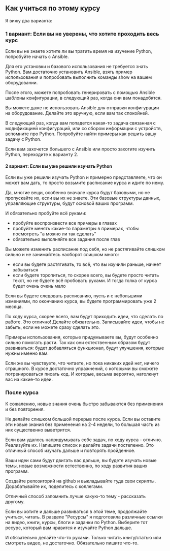 ## Как учиться по этому курсу

Я вижу два варианта:

### 1 вариант: Если вы не уверены, что хотите проходить весь курс 
Если вы не знаете хотите ли вы тратить время на изучение Python, попробуйте начать с Ansible.

Для его установки и базового использования не требуется знать Python.
Вам достаточно установить Ansible, взять пример использования и попробовать выполнить команды show на вашем оборудовании.

После этого, можете попробовать генерировать с помощью Ansible шаблоны конфигурации, в следующий раз, когда они вам понадобятся.

Вы можете даже не использовать Ansible для отправки конфигурации на оборудование. Делайте это вручную, если вам так спокойней.

В следующий раз, когда вам попадется какая-то задача связанная с модификацией конфигураций, или со сбором информации с устройств, вспомните про Python.
Попробуйте найти примеры как решить вашу задачу с Python.

Если вам захочется большего с Ansible или просто захотите изучить Python, переходите к варианту 2.

#### 2 вариант: Если вы уже решили изучать Python
Если вы уже решили изучать Python и примерно представляете, что он может вам дать, то просто возьмите расписание курса и идите по нему.

Да, многие вещи, особенно вначале курса будут базовыми, но не пропускайте их, если вы их не знаете.
Эти базовые структуры данных, управляющие структуры, будут основой ваших программ.

И обязательно пробуйте всё руками:
* пробуйте воспроизвести все примеры в главах
* пробуйте менять какие-то параметры в примерах, чтобы посмотреть "а можно ли так сделать"
* обязательно выполняйте все задания после глав

Вы можете изменить расписание под себя, но не растягивайте слишком сильно и не занимайтесь наоборот слишком много:
* если вы будете растягивать, то всё, что вы изучили раньше, начнет забываться
* если будете торопиться, то скорее всего, вы будете просто читать текст, но не будете всё пробовать руками. И тогда толка от курса будет очень очень мало

Если вы будете следовать расписанию, пусть и с небольшими измениями, по окончанию курса, вы будете программировать уже 2 месяца.

По ходу курса, скорее всего, вам будут приходить идеи, что сделать по работе. Это отлично! Делайте обязательно. 
Записывайте идеи, чтобы не забыть, если не можете сразу сделать это.

Примеры использования, которые придумываете вы, будут особенно сильно помогать расти.
Так как они естественным образом будут развиваться: будет добавляться функционал, будут улучшения, которые нужны именно вам.

Если же вы чувствуете, что читаете, но пока никаких идей нет, ничего страшного. В курсе достаточно упражнений, с которыми вы сможете потренироваться писать код. 
И которые, весьма вероятно, натолкнут вас на какие-то идеи.

### После курса

К сожалению, новые знания очень быстро забываются без применения и без повторения.

Не делайте слишком большой перерыв после курса. Если вы оставите эти новые знания без применения на 2-4 недели, то большая часть из них существенно выветрится.

Если вам удалось напридумывать себе задач, по ходу курса - отлично. Реализуйте их.
Напишите список и делайте задачи постепенно. Это отличный способ изучать дальше и повторять пройденное.

Ваши идеи сами будут двигать вас дальше, вы будете изучать новые темы, новые возможности естественно, по ходу развития ваших программ.

Создайте репозиторий на github и выкладывайте туда свои скрипты. Дорабатывайте их, поделитесь с коллегами.

Отличный способ запомнить лучше какую-то тему - рассказать другому.

Если вы хотите и дальше развиваться в этой теме, продолжайте учиться, читать.
В разделе "Ресурсы" я подготовила различные ссылки на видео, книги, курсы, блоги и задачки по Python. Выберите тот ресурс, который вам нравится и изучайте Python дальше.

И обязательно делайте что-то руками. Только читать книгу/статью или смотреть видео, не достаточно. Обязательно пишите что-то.
